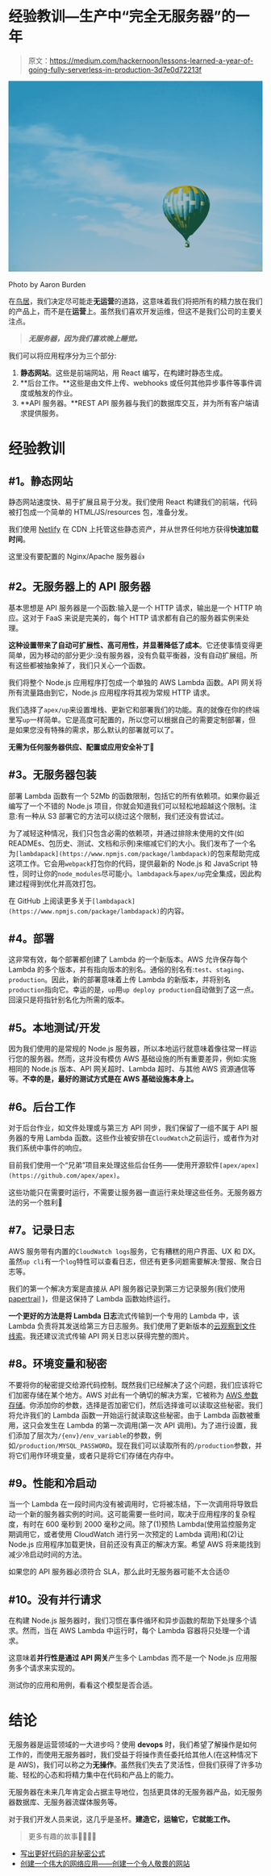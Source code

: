 # 经验教训—生产中“完全无服务器”的一年

> 原文：<https://medium.com/hackernoon/lessons-learned-a-year-of-going-fully-serverless-in-production-3d7e0d72213f>

![](img/1133479ae26619ac19ed551bcfa2c343.png)

Photo by Aaron Burden

在[鸟居](https://toriihq.com)，我们决定尽可能走**无运营**的道路，这意味着我们将把所有的精力放在我们的产品上，而不是在**运营**上。虽然我们喜欢开发运维，但这不是我们公司的主要关注点。

> ***无服务器，因为我们喜欢晚上睡觉。***

我们可以将应用程序分为三个部分:

1.  **静态网站**。这些是前端网站，用 React 编写，在构建时静态生成。
2.  **后台工作。**这些是由文件上传、webhooks 或任何其他异步事件等事件调度或触发的作业。
3.  **API 服务器。**REST API 服务器与我们的数据库交互，并为所有客户端请求提供服务。

# 经验教训

## **#1。静态网站**

静态网站速度快、易于扩展且易于分发。我们使用 React 构建我们的前端，代码被打包成一个简单的 HTML/JS/resources 包，准备分发。

我们使用 [Netlify](https://www.netlify.com) 在 CDN 上托管这些静态资产，并从世界任何地方获得**快速加载时间**。

这里没有要配置的 Nginx/Apache 服务器👍

## **#2。无服务器上的 API 服务器**

基本思想是 API 服务器是一个函数:输入是一个 HTTP 请求，输出是一个 HTTP 响应。这对于 FaaS 来说是完美的，每个 HTTP 请求都有自己的服务器实例来处理。

**这种设置带来了自动可扩展性、高可用性，并显著降低了成本**。它还使事情变得更简单，因为移动的部分更少:没有服务器，没有负载平衡器，没有自动扩展组。所有这些都被抽象掉了，我们只关心一个函数。

我们将整个 Node.js 应用程序打包成一个单独的 AWS Lambda 函数。API 网关将所有流量路由到它，Node.js 应用程序将其视为常规 HTTP 请求。

我们选择了`apex/up`来设置堆栈、更新它和部署我们的功能。真的就像在你的终端里写`up`一样简单。它是高度可配置的，所以您可以根据自己的需要定制部署，但是如果您没有特殊的需求，那么默认的部署就可以了。

**无需为任何服务器供应、配置或应用安全补丁👏**

## **#3。无服务器包装**

部署 Lambda 函数有一个 52Mb 的函数限制，包括它的所有依赖项。如果你最近编写了一个不错的 Node.js 项目，你就会知道我们可以轻松地超越这个限制。注意:有一种从 S3 部署它的方法可以绕过这个限制，我们还没有尝试过。

为了减轻这种情况，我们只包含必需的依赖项，并通过排除未使用的文件(如 READMEs、包历史、测试、文档和示例)来缩减它们的大小。我们发布了一个名为`[lambdapack](https://www.npmjs.com/package/lambdapack)`的包来帮助完成这项工作。它会用`webpack`打包你的代码，提供最新的 Node.js 和 JavaScript 特性，同时让你的`node_modules`尽可能小。`lambdapack`与`apex/up`完全集成，因此构建过程得到优化并高效打包。

在 GitHub 上阅读更多关于`[lambdapack](https://www.npmjs.com/package/lambdapack)`的内容。

## **#4。部署**

这非常有效，每个部署都创建了 Lambda 的一个新版本。AWS 允许保存每个 Lambda 的多个版本，并有指向版本的别名。通俗的别名有:`test`、`staging`、`production`。因此，新的部署意味着上传 Lambda 的新版本，并将别名`production`指向它。幸运的是，`up`用`up deploy production`自动做到了这一点。回滚只是将指针别名化为所需的版本。

## **#5。本地测试/开发**

因为我们使用的是常规的 Node.js 服务器，所以本地运行就意味着像往常一样运行您的服务器。然而，这并没有模仿 AWS 基础设施的所有重要差异，例如:实施相同的 Node.js 版本、API 网关超时、Lambda 超时、与其他 AWS 资源通信等等。**不幸的是，最好的测试方式是在 AWS 基础设施本身上。**

## **#6。后台工作**

对于后台作业，如文件处理或与第三方 API 同步，我们保留了一组不属于 API 服务器的专用 Lambda 函数。这些作业被安排在`CloudWatch`之前运行，或者作为对我们系统中事件的响应。

目前我们使用一个“兄弟”项目来处理这些后台任务——使用开源软件`[apex/apex](https://github.com/apex/apex)`。

这些功能只在需要时运行，不需要让服务器一直运行来处理这些任务。无服务器方法的另一个胜利🚀

## **#7。记录日志**

AWS 服务带有内置的`CloudWatch logs`服务，它有糟糕的用户界面、UX 和 DX。虽然`up cli`有一个`log`特性可以查看日志，但还有更多问题需要解决:警报、聚合日志等。

我们的第一个解决方案是直接从 API 服务器记录到第三方记录服务(我们使用 [papertrail](https://papertrailapp.com) )，但是这保持了 Lambda 函数始终运行。

**一个更好的方法是将 Lambda 日志**流式传输到一个专用的 Lambda 中，该 Lambda 负责将其发送给第三方日志服务。我们使用了更新版本的[云观察到文件线索](https://github.com/apiaryio/cloudwatch-to-papertrail)。我还建议流式传输 API 网关日志以获得完整的图片。

## **#8。环境变量和秘密**

不要将你的秘密提交给源代码控制。既然我们已经解决了这个问题，我们应该将它们加密存储在某个地方。AWS 对此有一个确切的解决方案，它被称为 [AWS 参数存储](https://aws.amazon.com/ec2/systems-manager/parameter-store/)。你添加你的参数，选择是否加密它们，然后选择谁可以读取这些秘密。我们将允许我们的 Lambda 函数一开始运行就读取这些秘密。由于 Lambda 函数被重用，这只会发生在 Lambda 的第一次调用(第一次 API 调用)。为了进行设置，我们添加了层次为`/{env}/env_variable`的参数，例如`/production/MYSQL_PASSWORD`。现在我们可以读取所有的`/production`参数，并将它们用作环境变量，或者只是将它们存储在内存中。

## **#9。性能和冷启动**

当一个 Lambda 在一段时间内没有被调用时，它将被冻结，下一次调用将导致启动一个新的服务器实例的时间。这可能需要一些时间，取决于应用程序的复杂程度，有时在 600 毫秒到 2000 毫秒之间。除了(1)预热 Lambda(使用监控服务定期调用它，或者使用 CloudWatch 进行另一次预定的 Lambda 调用)和(2)让 Node.js 应用程序加载更快，目前还没有真正的解决方案。希望 AWS 将来能找到减少冷启动时间的方法。

如果您的 API 服务器必须符合 SLA，那么此时无服务器可能不太合适😞

## **#10。没有并行请求**

在构建 Node.js 服务器时，我们习惯在事件循环和异步函数的帮助下处理多个请求。然而，当在 AWS Lambda 中运行时，每个 Lambda 容器将只处理一个请求。

这意味着**并行性是通过 API 网关**产生多个 Lambdas 而不是一个 Node.js 应用服务多个请求来实现的。

测试你的应用和用例，看看这个模型是否合适。

# 结论

无服务器是运营领域的一大进步吗？使用 **devops** 时，我们希望了解操作是如何工作的，而使用无服务器时，我们受益于将操作责任委托给其他人(在这种情况下是 AWS)，我们可以称之为**无操作**。虽然我们失去了灵活性，但我们获得了许多功能、轻松的心态和将精力集中在代码和产品上的能力。

无服务器在未来几年肯定会占据主导地位，包括更具体的无服务器产品，如无服务器数据库、无服务器流媒体服务等。

对于我们开发人员来说，这几乎是圣杯。**建造它，运输它，它就能工作。**

> 更多有趣的故事👩‍💻👨‍💻

*   [写出更好代码的非秘密公式](/hackernoon/the-non-secret-formula-for-writing-better-code-e41d1ff38682?source=friends_link&sk=6e45e763cdea3b5ba360af94e270ec64)
*   [创建一个伟大的网络应用——创建一个令人敬畏的网站](/swlh/to-make-a-great-web-application-create-an-awesome-website-12c3d04802d5?source=friends_link&sk=f2f19efa1ef340fcf13e6cdf8e295806)